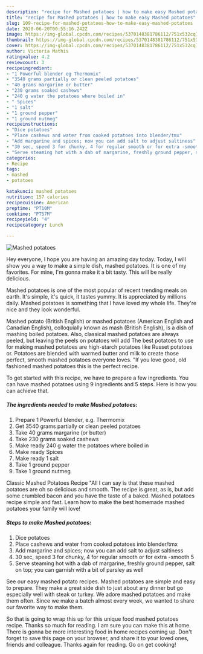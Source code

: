 ```yaml
---
description: "recipe for Mashed potatoes | how to make easy Mashed potatoes"
title: "recipe for Mashed potatoes | how to make easy Mashed potatoes"
slug: 109-recipe-for-mashed-potatoes-how-to-make-easy-mashed-potatoes
date: 2020-06-20T00:55:16.242Z
image: https://img-global.cpcdn.com/recipes/5370148381786112/751x532cq70/mashed-potatoes-recipe-main-photo.jpg
thumbnail: https://img-global.cpcdn.com/recipes/5370148381786112/751x532cq70/mashed-potatoes-recipe-main-photo.jpg
cover: https://img-global.cpcdn.com/recipes/5370148381786112/751x532cq70/mashed-potatoes-recipe-main-photo.jpg
author: Victoria Mathis
ratingvalue: 4.2
reviewcount: 3
recipeingredient:
- "1 Powerful blender eg Thermomix"
- "3540 grams partially or clean peeled potatoes"
- "40 grams margarine or butter"
- "230 grams soaked cashews"
- "240 g water the potatoes where boiled in"
- " Spices"
- "1 salt"
- "1 ground pepper"
- "1 ground nutmeg"
recipeinstructions:
- "Dice potatoes"
- "Place cashews and water from cooked potatoes into blender/tmx"
- "Add margarine and spices; now you can add salt to adjust saltiness"
- "30 sec, speed 3 for chunky, 4 for regular smooth or for extra -smooth 5"
- "Serve steaming hot with a dab of margarine, freshly ground pepper, salt on top; you can garnish with a bit of parsley as well"
categories:
- Recipe
tags:
- mashed
- potatoes

katakunci: mashed potatoes 
nutrition: 157 calories
recipecuisine: American
preptime: "PT10M"
cooktime: "PT57M"
recipeyield: "4"
recipecategory: Lunch

---
```



![Mashed potatoes](https://img-global.cpcdn.com/recipes/5370148381786112/751x532cq70/mashed-potatoes-recipe-main-photo.jpg)

Hey everyone, I hope you are having an amazing day today. Today, I will show you a way to make a simple dish, mashed potatoes. It is one of my favorites. For mine, I'm gonna make it a bit tasty. This will be really delicious.

Mashed potatoes is one of the most popular of recent trending meals on earth. It's simple, it's quick, it tastes yummy. It is appreciated by millions daily. Mashed potatoes is something that I have loved my whole life. They're nice and they look wonderful.

Mashed potato (British English) or mashed potatoes (American English and Canadian English), colloquially known as mash (British English), is a dish of mashing boiled potatoes. Also, classical mashed potatoes are always peeled, but leaving the peels on potatoes will add The best potatoes to use for making mashed potatoes are high-starch potatoes like Russet potatoes or. Potatoes are blended with warmed butter and milk to create those perfect, smooth mashed potatoes everyone loves. &#34;If you love good, old fashioned mashed potatoes this is the perfect recipe.


To get started with this recipe, we have to prepare a few ingredients. You can have mashed potatoes using 9 ingredients and 5 steps. Here is how you can achieve that.

<!--inarticleads1-->

##### The ingredients needed to make Mashed potatoes:

1. Prepare 1 Powerful blender, e.g. Thermomix
1. Get 3540 grams partially or clean peeled potatoes
1. Take 40 grams margarine (or butter)
1. Take 230 grams soaked cashews
1. Make ready 240 g water the potatoes where boiled in
1. Make ready  Spices
1. Make ready 1 salt
1. Take 1 ground pepper
1. Take 1 ground nutmeg


Classic Mashed Potatoes Recipe &#34;All I can say is that these mashed potatoes are oh so delicious and smooth. The recipe is great, as is, but add some crumbled bacon and you have the taste of a baked. Mashed potatoes recipe simple and fast. Learn how to make the best homemade mashed potatoes your family will love! 

<!--inarticleads2-->

##### Steps to make Mashed potatoes:

1. Dice potatoes
1. Place cashews and water from cooked potatoes into blender/tmx
1. Add margarine and spices; now you can add salt to adjust saltiness
1. 30 sec, speed 3 for chunky, 4 for regular smooth or for extra -smooth 5
1. Serve steaming hot with a dab of margarine, freshly ground pepper, salt on top; you can garnish with a bit of parsley as well


See our easy mashed potato recipes. Mashed potatoes are simple and easy to prepare. They make a great side dish to just about any dinner but go especially well with steak or turkey. We adore mashed potatoes and make them often. Since we make a batch almost every week, we wanted to share our favorite way to make them. 

So that is going to wrap this up for this unique food mashed potatoes recipe. Thanks so much for reading. I am sure you can make this at home. There is gonna be more interesting food in home recipes coming up. Don't forget to save this page on your browser, and share it to your loved ones, friends and colleague. Thanks again for reading. Go on get cooking!
